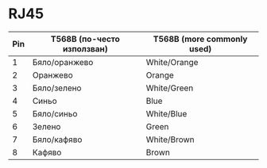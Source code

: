 # RJ45

| Pin | T568B (по-често използван) | T568B (more commonly used) |
|-----|-----------------------------|-----------------------------|
| 1   | Бяло/оранжево               | White/Orange               |
| 2   | Оранжево                    | Orange                     |
| 3   | Бяло/зелено                 | White/Green                |
| 4   | Синьо                       | Blue                       |
| 5   | Бяло/синьо                  | White/Blue                 |
| 6   | Зелено                      | Green                      |
| 7   | Бяло/кафяво                 | White/Brown                |
| 8   | Кафяво                      | Brown                      |
